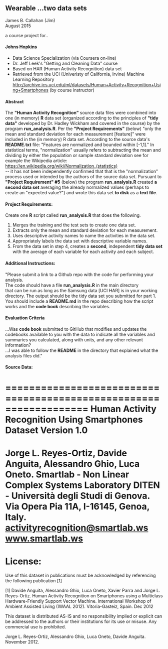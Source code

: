 ## Wearable  ...two data sets

James B. Callahan (Jim)  
August 2015

a course project for..

#### Johns Hopkins
* Data Science Specialization (via Coursera on-line)
* Dr. Jeff Leek's "Getting and Cleaning Data" course
* Based on HAR (Human Activity Recognition) data set 
* Retrieved from the UCI (Univeristy of California, Irvine) Machine Learning Repository http://archive.ics.uci.edu/ml/datasets/Human+Activity+Recognition+Using+Smartphones
(by course instructor)

#### Abstract
The **"Human Activity Recognition"** source data files were combined into one (in memory) **R** data set (organized according to the principles of **"tidy data"** developed by Dr. Hadley Wickham and covered in the course) by the program **run_analysis.R**. Per the **"Project Requirements"** (below) "only the mean and standard deviation for each measurement [feature]" were included in the (in memory) R data set. According to the source data's **README.txt** file: "Features are normalized and bounded within [-1,1]." In statistical terms, "normalization" usually refers to subtracting the mean and dividing by either the population or sample standard deviation see for example the Wikipedia article:  
https://en.wikipedia.org/wiki/Normalization_(statistics)  
-- it has not been independently confirmed that that is the "normalization" process used or intended by the authors of the source data set.
Pursuant to **"Project Requirement" #5** (below) the program **run_analysis.R** created **a second data set** averaging the already normalized values (perhaps to create an "expected value?") and wrote this data set **to disk** as a **text file**.  

 
#### Project Requirements:
Create one **R** script called **run_analysis.R** that does the following. 
  1. Merges the training and the test sets to create one data set.  
  2. Extracts only the mean and standard deviation for each measurement.  
  3. Uses descriptive activity names to name the activities in the data set.  
  4. Appropriately labels the data set with descriptive variable names.   
  5. From the data set in step 4, creates a **second**, independent **tidy data set**
     with the average of each variable for each activity and each subject.  
     
#### Additional Instructions:
"Please submit a link to a Github repo with the code for performing your analysis.   
The code should have a file **run_analysis.R** in the main directory   
that can be run as long as the Samsung data [UCI HAR] is in your working directory. 
The output should be the tidy data set you submitted for part 1.  
You should include a **README.md** in the repo describing how the script works 
and the **code book** describing the variables.  

#### Evaluation Criteria
...Was **code book** submitted to GitHub that modifies and updates the codebooks 
available to you with the data to indicate all the variables and summaries you calculated, 
along with units, and any other relevant information?  
...I was able to follow the **README** in the directory that explained what the analysis files did."  

#### Source Data:

==================================================================
Human Activity Recognition Using Smartphones Dataset
Version 1.0
==================================================================
Jorge L. Reyes-Ortiz, Davide Anguita, Alessandro Ghio, Luca Oneto.
Smartlab - Non Linear Complex Systems Laboratory
DITEN - Università degli Studi di Genova.
Via Opera Pia 11A, I-16145, Genoa, Italy.
activityrecognition@smartlab.ws
www.smartlab.ws
==================================================================


License:
========
Use of this dataset in publications must be acknowledged by referencing the following publication [1] 

[1] Davide Anguita, Alessandro Ghio, Luca Oneto, Xavier Parra and Jorge L. Reyes-Ortiz. Human Activity Recognition on Smartphones using a Multiclass Hardware-Friendly Support Vector Machine. International Workshop of Ambient Assisted Living (IWAAL 2012). Vitoria-Gasteiz, Spain. Dec 2012

This dataset is distributed AS-IS and no responsibility implied or explicit can be addressed to the authors or their institutions for its use or misuse. Any commercial use is prohibited.

Jorge L. Reyes-Ortiz, Alessandro Ghio, Luca Oneto, Davide Anguita. November 2012.
